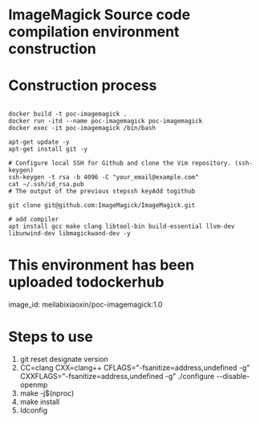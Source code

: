 # ImageMagick Source code compilation environment construction

# Construction process
```shell

docker build -t poc-imagemagick .
docker run -itd --name poc-imagemagick poc-imagemagick
docker exec -it poc-imagemagick /bin/bash

apt-get update -y
apt-get install git -y

# Configure local SSH for Github and clone the Vim repository. (ssh-keygen)
ssh-keygen -t rsa -b 4096 -C "your_email@example.com"
cat ~/.ssh/id_rsa.pub
# The output of the previous stepssh keyAdd togithub

git clone git@github.com:ImageMagick/ImageMagick.git

# add compiler
apt install gcc make clang libtool-bin build-essential llvm-dev libunwind-dev libmagickwand-dev -y

```

# This environment has been uploaded todockerhub
image_id: meilabixiaoxin/poc-imagemagick:1.0

# Steps to use
1. git reset designate version
2. CC=clang CXX=clang++ CFLAGS="-fsanitize=address,undefined -g" CXXFLAGS="-fsanitize=address,undefined -g" ./configure  --disable-openmp
3. make -j$(nproc)
4. make install
5. ldconfig
